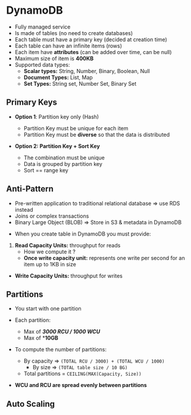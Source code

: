 # DynamoDB

- Fully managed service 
- Is made of tables (no need to create databases)
- Each table must have a primary key (decided at creation time)
- Each table can have an infinite items (rows)
- Each item have **attributes** (can be added over time, can be null)
- Maximum size of item is **400KB**
- Supported data types:
  - **Scalar types:** String, Number, Binary, Boolean, Null
  - **Document Types:** List, Map
  - **Set Types:** String set, Number Set, Binary Set
    
## Primary Keys

- **Option 1**: Partition key only (Hash)
  - Partition Key must be unique for each item 
  - Partition Key must be **diverse** so that the data is distributed 

- **Option 2: Partition Key + Sort Key**
  - The combination must be unique
  - Data is grouped by partition key
  - Sort == range key

## Anti-Pattern

- Pre-written application to traditional relational database => use RDS instead
- Joins or complex transactions
- Binary Large Object (BLOB) => Store in S3 & metadata in DynamoDB

* When you create table in DynamoDB you must provide:

1. **Read Capacity Units:** throughput for reads
    * How we compute it ?
    * **Once write capacity unit:** represents one write per second for an item up to 1KB in size

* **Write Capacity Units:** throughput for writes

## Partitions

- You start with one partition
- Each partition:
    * Max of ***3000 RCU / 1000 WCU***
    * Max of ***10GB**

- To compute the number of partitions:
    * By capacity => ```(TOTAL RCU / 3000) + (TOTAL WCU / 1000)```
        * By size => ```(TOTAL table size / 10 BG)```
    * Total partitions = ```CEILING(MAX(Capacity, Size))```

* **WCU and RCU are spread evenly between partitions**

## Auto Scaling

